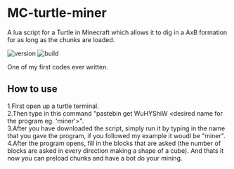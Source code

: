 # MC-turtle-miner

A lua script for a Turtle in Minecraft which allows it to dig in a AxB formation for as long as the chunks are loaded.

![version](https://img.shields.io/badge/version-v1.0-red) ![build](https://img.shields.io/badge/built%20with-lua-red?logo=lua)

One of my first codes ever written.


## How to use
1.First open up a turtle terminal. \
2.Then type in this command "pastebin get WuHYShiW <desired name for the program eg. 'miner'>". \
3.After you have downloaded the script, simply run it by typing in the name that you gave the program, if you followed my example it woudl be "miner". \
4.After the program opens, fill in the blocks that are asked (the number of blocks are asked in every direction making a shape of a cube). And thats it now you can preload chunks and have a bot do your mining.  
